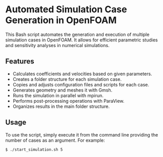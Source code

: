 # Automated Simulation Case Generation in OpenFOAM

This Bash script automates the generation and execution of multiple simulation cases in OpenFOAM. It allows for efficient parametric studies and sensitivity analyses in numerical simulations.

## Features

- Calculates coefficients and velocities based on given parameters.
- Creates a folder structure for each simulation case.
- Copies and adjusts configuration files and scripts for each case.
- Generates geometry and meshes it with Gmsh.
- Runs the simulation in parallel with mpirun.
- Performs post-processing operations with ParaView.
- Organizes results in the main folder structure.

## Usage

To use the script, simply execute it from the command line providing the number of cases as an argument. For example:

```bash
$ ./start_simulation.sh 5
